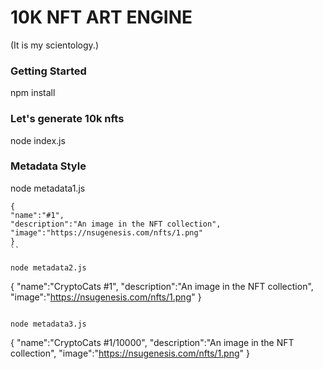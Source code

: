 # 10K NFT ART ENGINE
(It is my scientology.)

<h3>Getting Started</h3>

npm install

<h3>Let's generate 10k nfts</h3>

node index.js

<h3>Metadata Style</h3>

node metadata1.js

```
{
"name":"#1",
"description":"An image in the NFT collection",
"image":"https://nsugenesis.com/nfts/1.png"
}
``

node metadata2.js

```
{
"name":"CryptoCats #1",
"description":"An image in the NFT collection",
"image":"https://nsugenesis.com/nfts/1.png"
}

```

node metadata3.js

```
{
"name":"CryptoCats #1/10000",
"description":"An image in the NFT collection",
"image":"https://nsugenesis.com/nfts/1.png"
}

```
